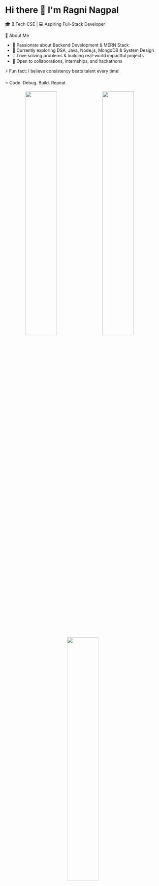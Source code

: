 # Hi there 👋 I'm Ragni Nagpal  

🎓 B.Tech CSE | 💻 Aspiring Full-Stack Developer  

🌟 About Me  
- 🚀 Passionate about Backend Development & MERN Stack 
- 🌱 Currently exploring DSA, Java, Node.js, MongoDB & System Design
- 💡 Love solving problems & building real-world impactful projects
- 🤝 Open to collaborations, internships, and hackathons

⚡ Fun fact: I believe consistency beats talent every time! 

⭐️ Code. Debug. Build. Repeat.


<!-- First row -->
<p align="center">
  <img src="https://github-readme-stats.vercel.app/api?username=RagniNagpal&show_icons=true&theme=radical" width="45%" />
  &nbsp;&nbsp;&nbsp;&nbsp; <!-- adds horizontal space -->
<img src="https://github-readme-streak-stats.herokuapp.com/?user=RagniNagpal&theme=radical" width="45%" />
  &nbsp;&nbsp;&nbsp;&nbsp;</p>

<!-- Second row -->
<p align="center">
    <img src="https://github-readme-stats.vercel.app/api/top-langs/?username=RagniNagpal&layout=compact&theme=radical" width="45%" />

</p>



